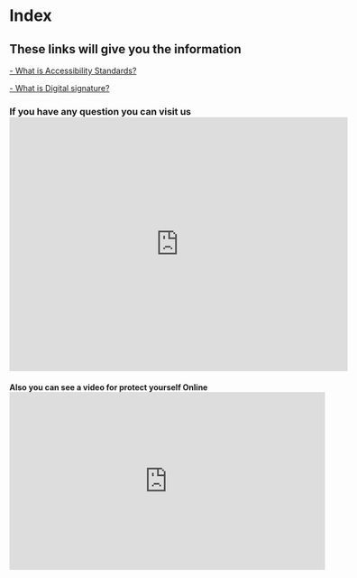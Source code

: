 <html>
  <head>
    <meta charset="utf 8">
    <title>Index</title>
    
  </head>
  <body>
  <h1> Index</h1>
  <h2> These links will give you the information</h2>
  <a href="Accessibility-Standards.html" > - What is Accessibility Standards? </a>
 
  <a href="Digital-Signature.html" > - What is Digital signature? </a> 
 
 <h3> If you have any question you can visit us
 
 <iframe src="https://www.google.com/maps/embed?pb=!1m18!1m12!1m3!1d3144.1588778595365!2d-1.1248993847175421!3d37.99675447971962!2m3!1f0!2f0!3f0!3m2!1i1024!2i768!4f13.1!3m3!1m2!1s0xd63823dc8313c85%3A0xe767e46003a0fa0f!2sIES%20La%20Flota!5e0!3m2!1ses!2ses!4v1619631237670!5m2!1ses!2ses" width="600" height="450" style="border:0;" allowfullscreen="" loading="lazy"></iframe>
 
 <h4> Also you can see a video for protect yourself Online
  
 <iframe width="560" height="315" src="https://www.youtube.com/embed/-ni_PWxrsNo" title="YouTube video player" frameborder="0" allow="accelerometer; autoplay; clipboard-write; encrypted-media; gyroscope; picture-in-picture" allowfullscreen></iframe>
 
 
 </body>
</html>
    
  
    
